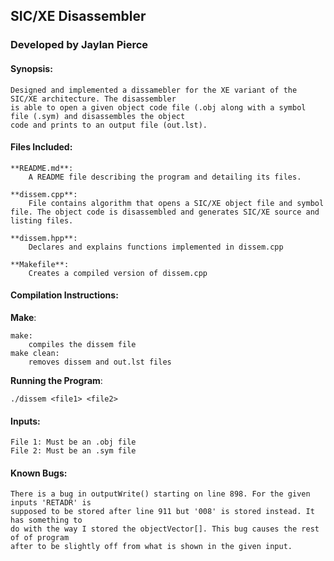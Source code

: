 <!-----------------------------------------------------------------
Name: Jaylan Pierce
 Project: SIC/XE Disassembler
--------------------------------------------------------------------->

## SIC/XE Disassembler
### Developed by Jaylan Pierce

#### Synopsis:
    Designed and implemented a dissamebler for the XE variant of the SIC/XE architecture. The disassembler 
    is able to open a given object code file (.obj along with a symbol file (.sym) and disassembles the object 
    code and prints to an output file (out.lst).

#### Files Included:
    **README.md**:
        A README file describing the program and detailing its files.

    **dissem.cpp**:
        File contains algorithm that opens a SIC/XE object file and symbol file. The object code is disassembled and generates SIC/XE source and listing files.

    **dissem.hpp**:
        Declares and explains functions implemented in dissem.cpp

    **Makefile**:
        Creates a compiled version of dissem.cpp

#### Compilation Instructions:
**Make**:

    make:
        compiles the dissem file
    make clean:
        removes dissem and out.lst files

**Running the Program**:

    ./dissem <file1> <file2>

#### Inputs:
    File 1: Must be an .obj file
    File 2: Must be an .sym file

#### Known Bugs:
    There is a bug in outputWrite() starting on line 898. For the given inputs 'RETADR' is
    supposed to be stored after line 911 but '008' is stored instead. It has something to
    do with the way I stored the objectVector[]. This bug causes the rest of of program
    after to be slightly off from what is shown in the given input.